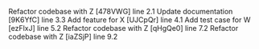 Refactor codebase with Z [478VWG] line 2.1
Update documentation [9K6YfC] line 3.3
Add feature for X [UJCpQr] line 4.1
Add test case for W [ezFlxJ] line 5.2
Refactor codebase with Z [qHgQe0] line 7.2
Refactor codebase with Z [iaZSjP] line 9.2
